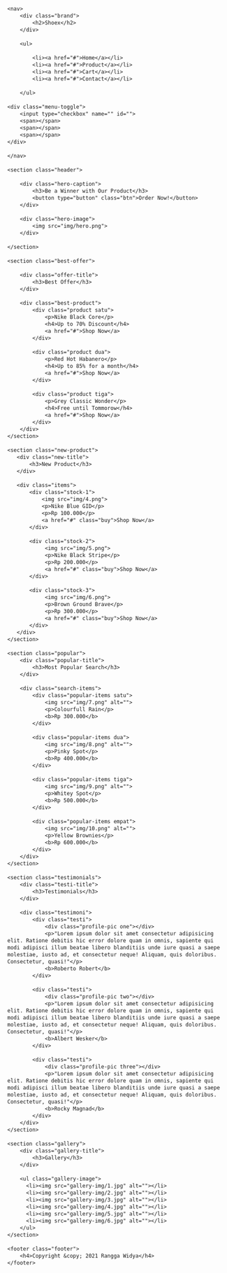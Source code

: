 <!DOCTYPE html>
<html lang="en">
<head>
    <meta charset="UTF-8">
    <meta http-equiv="X-UA-Compatible" content="IE=edge">
    <meta name="viewport" content="width=device-width, initial-scale=1.0">
    <title>Shoex-Landing Page</title>
    <link rel="stylesheet" href="style.css">
    <link rel="preconnect" href="https://fonts.googleapis.com">
    <link rel="preconnect" href="https://fonts.gstatic.com" crossorigin>
    <link 
        href="https://fonts.googleapis.com/css2?family=Montserrat:wght@300;500;700&display=swap" rel="stylesheet"
    >
</head>
<body>
    
    <nav>
        <div class="brand">
            <h2>Shoex</h2>
        </div>
        
        <ul>
            
            <li><a href="#">Home</a></li>
            <li><a href="#">Product</a></li>
            <li><a href="#">Cart</a></li>
            <li><a href="#">Contact</a></li>

        </ul>

    <div class="menu-toggle">
        <input type="checkbox" name="" id="">
        <span></span>
        <span></span>
        <span></span>
    </div>

    </nav>

    <section class="header">

        <div class="hero-caption">
            <h3>Be a Winner with Our Product</h3>
            <button type="button" class="btn">Order Now!</button>
        </div>

        <div class="hero-image">
            <img src="img/hero.png">
        </div>

    </section>

    <section class="best-offer">

        <div class="offer-title">
            <h3>Best Offer</h3>
        </div>

        <div class="best-product">
            <div class="product satu">
                <p>Nike Black Core</p>
                <h4>Up to 70% Discount</h4>
                <a href="#">Shop Now</a>
            </div>
            
            <div class="product dua">
                <p>Red Hot Habanero</p>
                <h4>Up to 85% for a month</h4>
                <a href="#">Shop Now</a>
            </div>

            <div class="product tiga">
                <p>Grey Classic Wonder</p>
                <h4>Free until Tommorow</h4>
                <a href="#">Shop Now</a>
            </div>    
        </div>
    </section>

    <section class="new-product">
       <div class="new-title">
           <h3>New Product</h3>
       </div>

       <div class="items">
           <div class="stock-1">
               <img src="img/4.png">
               <p>Nike Blue GID</p>
               <p>Rp 100.000</p>
               <a href="#" class="buy">Shop Now</a>
           </div>

           <div class="stock-2">
                <img src="img/5.png">
                <p>Nike Black Stripe</p>
                <p>Rp 200.000</p>
                <a href="#" class="buy">Shop Now</a>
           </div>

           <div class="stock-3">
                <img src="img/6.png">
                <p>Brown Ground Brave</p>
                <p>Rp 300.000</p>
                <a href="#" class="buy">Shop Now</a>
           </div>
       </div>
    </section>

    <section class="popular">
        <div class="popular-title">
            <h3>Most Popular Search</h3>
        </div>

        <div class="search-items">
            <div class="popular-items satu">
                <img src="img/7.png" alt="">
                <p>Colourfull Rain</p>
                <b>Rp 300.000</b>
            </div>

            <div class="popular-items dua">
                <img src="img/8.png" alt="">
                <p>Pinky Spot</p>
                <b>Rp 400.000</b>
            </div>

            <div class="popular-items tiga">
                <img src="img/9.png" alt="">
                <p>Whitey Spot</p>
                <b>Rp 500.000</b>
            </div>

            <div class="popular-items empat">
                <img src="img/10.png" alt="">
                <p>Yellow Brownies</p>
                <b>Rp 600.000</b>
            </div>
        </div> 
    </section>

    <section class="testimonials">
        <div class="testi-title">
            <h3>Testimonials</h3>
        </div>

        <div class="testimoni">
            <div class="testi">
                <div class="profile-pic one"></div>
                <p>"Lorem ipsum dolor sit amet consectetur adipisicing elit. Ratione debitis hic error dolore quam in omnis, sapiente qui modi adipisci illum beatae libero blanditiis unde iure quasi a saepe molestiae, iusto ad, et consectetur neque! Aliquam, quis doloribus. Consectetur, quasi!"</p>
                <b>Roberto Robert</b>
            </div>

            <div class="testi">
                <div class="profile-pic two"></div>
                <p>"Lorem ipsum dolor sit amet consectetur adipisicing elit. Ratione debitis hic error dolore quam in omnis, sapiente qui modi adipisci illum beatae libero blanditiis unde iure quasi a saepe molestiae, iusto ad, et consectetur neque! Aliquam, quis doloribus. Consectetur, quasi!"</p>
                <b>Albert Wesker</b>
            </div>

            <div class="testi">
                <div class="profile-pic three"></div>
                <p>"Lorem ipsum dolor sit amet consectetur adipisicing elit. Ratione debitis hic error dolore quam in omnis, sapiente qui modi adipisci illum beatae libero blanditiis unde iure quasi a saepe molestiae, iusto ad, et consectetur neque! Aliquam, quis doloribus. Consectetur, quasi!"</p>
                <b>Rocky Magnad</b>
            </div>
        </div>
    </section>

    <section class="gallery">
        <div class="gallery-title">
            <h3>Gallery</h3>
        </div>

        <ul class="gallery-image">
          <li><img src="gallery-img/1.jpg" alt=""></li>
          <li><img src="gallery-img/2.jpg" alt=""></li>
          <li><img src="gallery-img/3.jpg" alt=""></li>
          <li><img src="gallery-img/4.jpg" alt=""></li>
          <li><img src="gallery-img/5.jpg" alt=""></li>
          <li><img src="gallery-img/6.jpg" alt=""></li>
        </ul>
    </section>

    <footer class="footer">
        <h4>Copyright &copy; 2021 Rangga Widya</h4>
    </footer>

<script>

    const menuToggle = document.querySelector('.menu-toggle input');
    const nav = document.querySelector('nav ul');

    menuToggle.addEventListener('click', function(){
        nav.classList.toggle('slide');
    });

</script>
</body>
</html>
